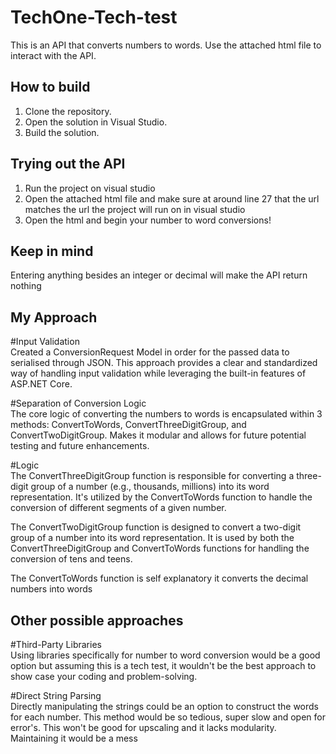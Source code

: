 # TechOne-Tech-test
This is an API that converts numbers to words.
Use the attached html file to interact with the API.

## How to build
1. Clone the repository.
2. Open the solution in Visual Studio.
3. Build the solution.

## Trying out the API
1. Run the project on visual studio
2. Open the attached html file and make sure at around line 27 that the url matches the url the project will run on in visual studio
3. Open the html and begin your number to word conversions!

## Keep in mind
Entering anything besides an integer or decimal will make the API return nothing

## My Approach

#Input Validation <br>
Created a ConversionRequest Model in order for the passed data to serialised through JSON. This approach provides a clear and standardized way of handling input validation while leveraging the built-in features of ASP.NET Core.

#Separation of Conversion Logic <br>
The core logic of converting the numbers to words is encapsulated within 3 methods: ConvertToWords, ConvertThreeDigitGroup, and ConvertTwoDigitGroup. Makes it modular and allows for future potential testing and future enhancements.

#Logic <br>
The ConvertThreeDigitGroup function is responsible for converting a three-digit group of a number (e.g., thousands, millions) into its word representation. It's utilized by the ConvertToWords function to handle the conversion of different segments of a given number.

The ConvertTwoDigitGroup function is designed to convert a two-digit group of a number into its word representation. It is used by both the ConvertThreeDigitGroup and ConvertToWords functions for handling the conversion of tens and teens.

The ConvertToWords function is self explanatory it converts the decimal numbers into words

## Other possible approaches
#Third-Party Libraries <br>
Using libraries specifically for number to word conversion would be a good option but assuming this is a tech test, it wouldn't be the best approach to show case your coding and problem-solving.

#Direct String Parsing <br>
Directly manipulating the strings could be an option to construct the words for each number. This method would be so tedious, super slow and open for error's. This won't be good for upscaling and it lacks modularity. Maintaining it would be a mess

